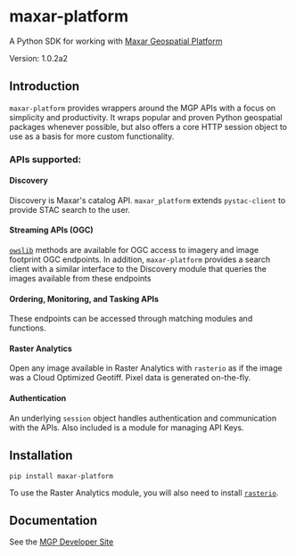 # maxar-platform

A Python SDK for working with [Maxar Geospatial Platform](https://pro.maxar.com/)

Version: 1.0.2a2

## Introduction

`maxar-platform` provides wrappers around the MGP APIs with a focus on simplicity and productivity. It wraps popular and proven Python geospatial packages whenever possible, but also offers a core HTTP session object to use as a basis for more custom functionality.

### APIs supported:

#### Discovery

Discovery is Maxar's catalog API. `maxar_platform` extends `pystac-client` to provide STAC search to the user.

#### Streaming APIs (OGC)

[`owslib`](https://owslib.readthedocs.io/en/latest/) methods are available for OGC access to imagery and image footprint OGC endpoints. In addition, `maxar-platform` provides a search client with a similar interface to the Discovery module that queries the images available from these endpoints

#### Ordering, Monitoring, and Tasking APIs

These endpoints can be accessed through matching modules and functions.

#### Raster Analytics

Open any image available in Raster Analytics with `rasterio` as if the image was a Cloud Optimized Geotiff. Pixel data is generated on-the-fly.

#### Authentication

An underlying `session` object handles authentication and communication with the APIs. Also included is a module for managing API Keys.

## Installation

`pip install maxar-platform`

To use the Raster Analytics module, you will also need to install [`rasterio`](https://rasterio.readthedocs.io/en/stable/).

## Documentation

See the [MGP Developer Site](https://developers.maxar.com/docs/developer-tools/python-sdk)
